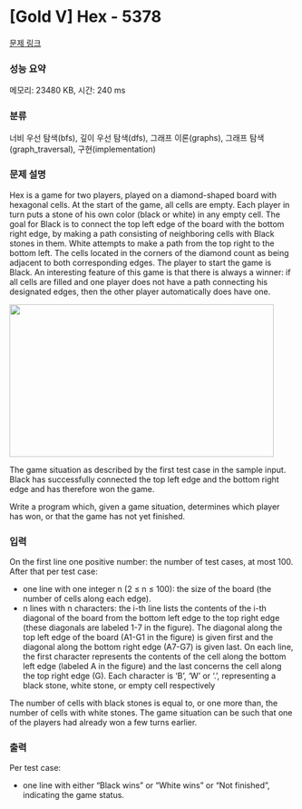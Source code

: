 # [Gold V] Hex - 5378 

[문제 링크](https://www.acmicpc.net/problem/5378) 

### 성능 요약

메모리: 23480 KB, 시간: 240 ms

### 분류

너비 우선 탐색(bfs), 깊이 우선 탐색(dfs), 그래프 이론(graphs), 그래프 탐색(graph_traversal), 구현(implementation)

### 문제 설명

<p>Hex is a game for two players, played on a diamond-shaped board with hexagonal cells. At the start of the game, all cells are empty. Each player in turn puts a stone of his own color (black or white) in any empty cell. The goal for Black is to connect the top left edge of the board with the bottom right edge, by making a path consisting of neighboring cells with Black stones in them. White attempts to make a path from the top right to the bottom left. The cells located in the corners of the diamond count as being adjacent to both corresponding edges. The player to start the game is Black. An interesting feature of this game is that there is always a winner: if all cells are filled and one player does not have a path connecting his designated edges, then the other player automatically does have one.</p>

<p><img alt="" src="https://www.acmicpc.net/upload/images2/hex.png" style="height:269px; width:466px"></p>

<p>The game situation as described by the first test case in the sample input. Black has successfully connected the top left edge and the bottom right edge and has therefore won the game.</p>

<p>Write a program which, given a game situation, determines which player has won, or that the game has not yet finished.</p>

### 입력 

 <p>On the first line one positive number: the number of test cases, at most 100. After that per test case:</p>

<ul>
	<li>one line with one integer n (2 ≤ n ≤ 100): the size of the board (the number of cells along each edge).</li>
	<li>n lines with n characters: the i-th line lists the contents of the i-th diagonal of the board from the bottom left edge to the top right edge (these diagonals are labeled 1-7 in the figure). The diagonal along the top left edge of the board (A1-G1 in the figure) is given first and the diagonal along the bottom right edge (A7-G7) is given last. On each line, the first character represents the contents of the cell along the bottom left edge (labeled A in the figure) and the last concerns the cell along the top right edge (G). Each character is ‘B’, ‘W’ or ‘.’, representing a black stone, white stone, or empty cell respectively</li>
</ul>

<p>The number of cells with black stones is equal to, or one more than, the number of cells with white stones. The game situation can be such that one of the players had already won a few turns earlier.</p>

### 출력 

 <p>Per test case:</p>

<ul>
	<li>one line with either “Black wins” or “White wins” or “Not finished”, indicating the game status.</li>
</ul>

